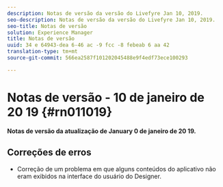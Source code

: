 ```yaml
---
description: Notas de versão da versão do Livefyre Jan 10, 2019.
seo-description: Notas de versão da versão do Livefyre Jan 10, 2019.
seo-title: Notas de versão
solution: Experience Manager
title: Notas de versão
uuid: 34 e 64943-dea 6-46 ac -9 fcc -8 febeab 6 aa 42
translation-type: tm+mt
source-git-commit: 566ea2587f101202045488e9f4edf73ece100293

---
```



# Notas de versão - 10 de janeiro de 20 19 {#rn011019}

**Notas de versão da atualização de January 0 de janeiro de 20 19.**

## Correções de erros

* Correção de um problema em que alguns conteúdos do aplicativo não eram exibidos na interface do usuário do Designer.
